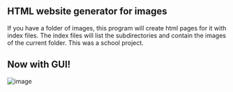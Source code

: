 ## HTML website generator for images
If you have a folder of images, this program will create html pages for it with index files.
The index files will list the subdirectories and contain the images of the current folder.
This was a school project.

## Now with GUI!
![image](https://user-images.githubusercontent.com/78929870/150136270-51b33375-4a3e-4215-af06-d95ae2284397.png)
